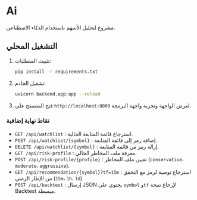 # Ai

مشروع لتحليل الأسهم باستخدام الذكاء الاصطناعي.

## التشغيل المحلي

1. تثبيت المتطلبات:
   ```bash
   pip install -r requirements.txt
   ```
2. تشغيل الخادم:
   ```bash
   uvicorn backend.app:app --reload
   ```
3. فتح المتصفح على `http://localhost:8000` لعرض الواجهة وتجربة واجهة البرمجة.

### نقاط نهاية إضافية

- `GET /api/watchlist` : استرجاع قائمة المتابعة الحالية.
- `POST /api/watchlist/{symbol}` : إضافة رمز إلى قائمة المتابعة.
- `DELETE /api/watchlist/{symbol}` : إزالة رمز من قائمة المتابعة.
- `GET /api/risk-profile` : معرفة ملف المخاطر الحالي.
- `POST /api/risk-profile/{profile}` : تعيين ملف المخاطر (`conservative`، `moderate`، `aggressive`).
- `GET /api/recommendation/{symbol}?tf=15m` : استرجاع توصية لرمز مع التحقق من الإطار الزمني (`15m`، `1h`، `1d`).
- `POST /api/backtest` : إرسال JSON يحتوي على `symbol` و`tf` لإرجاع نتيجة Backtest مبسطة.

